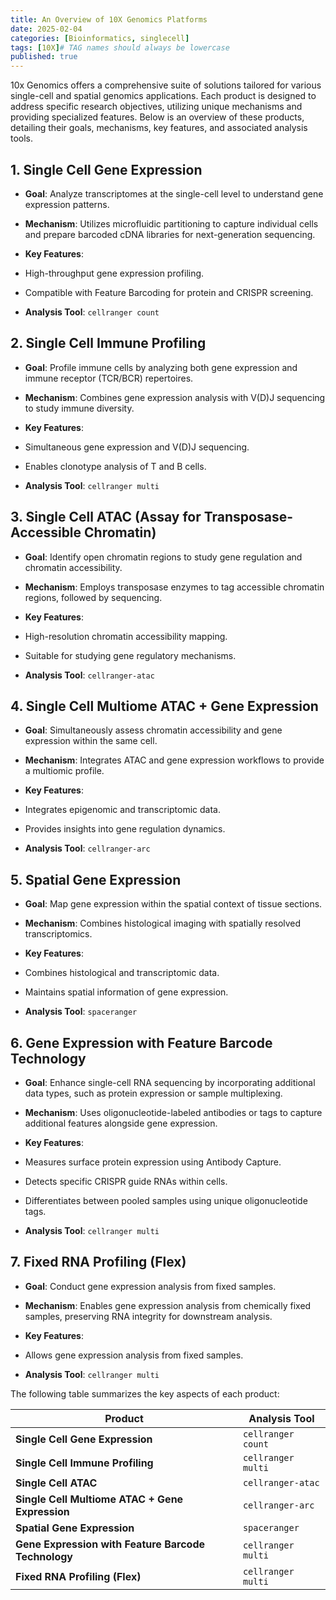 ```yaml
---
title: An Overview of 10X Genomics Platforms
date: 2025-02-04
categories: [Bioinformatics, singlecell]
tags: [10X]# TAG names should always be lowercase
published: true
---
```


10x Genomics offers a comprehensive suite of solutions tailored for various single-cell and spatial genomics applications. Each product is designed to address specific research objectives, utilizing unique mechanisms and providing specialized features. Below is an overview of these products, detailing their goals, mechanisms, key features, and associated analysis tools.

## 1. Single Cell Gene Expression

- **Goal**: Analyze transcriptomes at the single-cell level to understand gene expression patterns.

- **Mechanism**: Utilizes microfluidic partitioning to capture individual cells and prepare barcoded cDNA libraries for next-generation sequencing.

- **Key Features**:
- High-throughput gene expression profiling.
- Compatible with Feature Barcoding for protein and CRISPR screening.

- **Analysis Tool**: `cellranger count`

## 2. Single Cell Immune Profiling

- **Goal**: Profile immune cells by analyzing both gene expression and immune receptor (TCR/BCR) repertoires.

- **Mechanism**: Combines gene expression analysis with V(D)J sequencing to study immune diversity.

- **Key Features**:
- Simultaneous gene expression and V(D)J sequencing.
- Enables clonotype analysis of T and B cells.

- **Analysis Tool**: `cellranger multi`

## 3. Single Cell ATAC (Assay for Transposase-Accessible Chromatin)

- **Goal**: Identify open chromatin regions to study gene regulation and chromatin accessibility.

- **Mechanism**: Employs transposase enzymes to tag accessible chromatin regions, followed by sequencing.

- **Key Features**:
- High-resolution chromatin accessibility mapping.
- Suitable for studying gene regulatory mechanisms.

- **Analysis Tool**: `cellranger-atac`

## 4. Single Cell Multiome ATAC + Gene Expression

- **Goal**: Simultaneously assess chromatin accessibility and gene expression within the same cell.

- **Mechanism**: Integrates ATAC and gene expression workflows to provide a multiomic profile.

- **Key Features**:
- Integrates epigenomic and transcriptomic data.
- Provides insights into gene regulation dynamics.

- **Analysis Tool**: `cellranger-arc`

## 5. Spatial Gene Expression

- **Goal**: Map gene expression within the spatial context of tissue sections.

- **Mechanism**: Combines histological imaging with spatially resolved transcriptomics.

- **Key Features**:
- Combines histological and transcriptomic data.
- Maintains spatial information of gene expression.

- **Analysis Tool**: `spaceranger`

## 6. Gene Expression with Feature Barcode Technology

- **Goal**: Enhance single-cell RNA sequencing by incorporating additional data types, such as protein expression or sample multiplexing.

- **Mechanism**: Uses oligonucleotide-labeled antibodies or tags to capture additional features alongside gene expression.

- **Key Features**:
- Measures surface protein expression using Antibody Capture.
- Detects specific CRISPR guide RNAs within cells.
- Differentiates between pooled samples using unique oligonucleotide tags.

- **Analysis Tool**: `cellranger multi`

## 7. Fixed RNA Profiling (Flex)

- **Goal**: Conduct gene expression analysis from fixed samples.

- **Mechanism**: Enables gene expression analysis from chemically fixed samples, preserving RNA integrity for downstream analysis.

- **Key Features**:
- Allows gene expression analysis from fixed samples.

- **Analysis Tool**: `cellranger multi`

The following table summarizes the key aspects of each product:

| Product                                 | Analysis Tool     |
|-----------------------------------------|-------------------|
| **Single Cell Gene Expression**         | `cellranger count` |
| **Single Cell Immune Profiling**        | `cellranger multi` |
| **Single Cell ATAC**                    | `cellranger-atac`  |
| **Single Cell Multiome ATAC + Gene Expression** | `cellranger-arc`   |
| **Spatial Gene Expression**             | `spaceranger`     |
| **Gene Expression with Feature Barcode Technology** | `cellranger multi` |
| **Fixed RNA Profiling (Flex)**          | `cellranger multi` |
